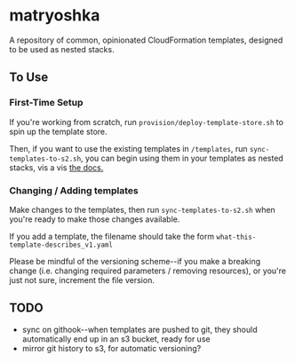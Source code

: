 # matryoshka
A repository of common, opinionated CloudFormation templates, designed to be used as nested stacks.

## To Use
### First-Time Setup
If you're working from scratch, run `provision/deploy-template-store.sh` to spin up the template store.

Then, if you want to use the existing templates in `/templates`, run `sync-templates-to-s2.sh`, you can begin using them in your templates as nested stacks, vis a vis [the docs.](http://docs.aws.amazon.com/AWSCloudFormation/latest/UserGuide/aws-properties-stack.html)

### Changing / Adding templates
Make changes to the templates, then run `sync-templates-to-s2.sh` when you're ready to make those changes available.

If you add a template, the filename should take the form `what-this-template-describes_v1.yaml`

Please be mindful of the versioning scheme--if you make a breaking change (i.e. changing required parameters / removing resources), or you're just not sure, increment the file version.

## TODO
- sync on githook--when templates are pushed to git, they should automatically end up in an s3 bucket, ready for use
- mirror git history to s3, for automatic versioning?
